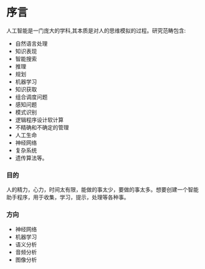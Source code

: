 # 序言
人工智能是一门庞大的学科,其本质是对人的思维模拟的过程。研究范畴包含:
* 自然语言处理
* 知识表现
* 智能搜索
* 推理
* 规划
* 机器学习
* 知识获取
* 组合调度问题
* 感知问题
* 模式识别
* 逻辑程序设计软计算
* 不精确和不确定的管理
* 人工生命
* 神经网络
* 复杂系统
* 遗传算法等。
### 目的
人的精力，心力，时间太有限，能做的事太少，要做的事太多。想要创建一个智能助手程序，用于收集，学习，提示，处理等各种事。
### 方向
* 神经网络
* 机器学习
* 语义分析
* 音频分析
* 图像分析